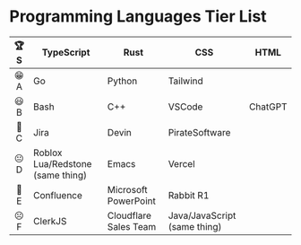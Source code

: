 # Programming Languages Tier List

| 🏆 S | TypeScript                       | Rust                  | CSS                          | HTML    |
|:-:|----------------------------------|-----------------------|------------------------------|---------|
| 😁 A | Go                               | Python                | Tailwind                     |         |
| 😃 B | Bash                             | C++                   | VSCode                       | ChatGPT |
| 🙂 C | Jira                             | Devin                 | PirateSoftware               |         |
| 😐 D | Roblox Lua/Redstone (same thing) | Emacs                 | Vercel                       |         |
| 🤨 E | Confluence                       | Microsoft PowerPoint  | Rabbit R1                    |         |
| ☹️ F | ClerkJS                          | Cloudflare Sales Team | Java/JavaScript (same thing) |         |
